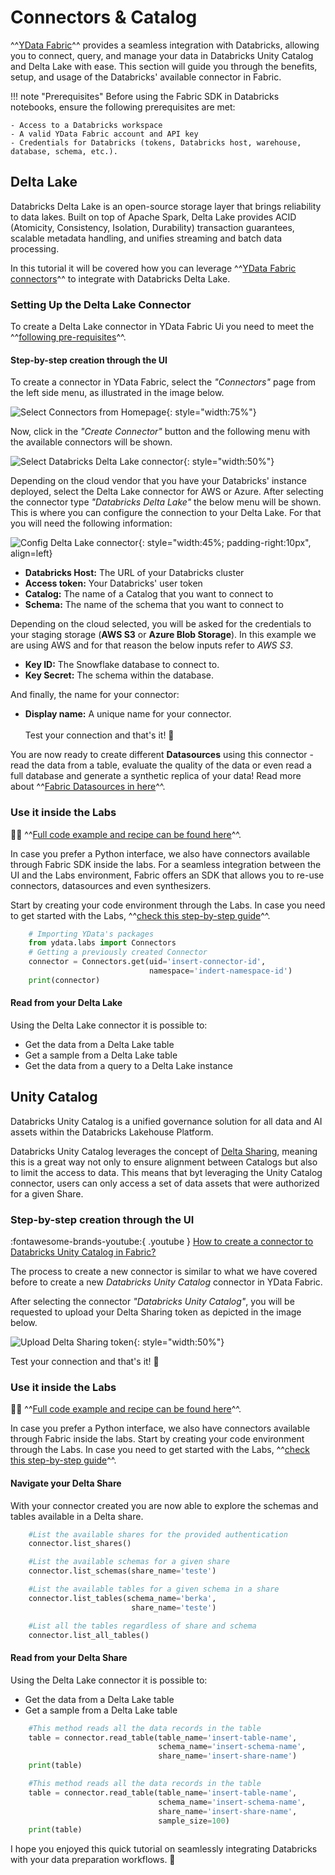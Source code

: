 # Connectors & Catalog

^^[YData Fabric](https://ydata.ai/products/fabric)^^ provides a seamless integration with Databricks, allowing you to connect,
query, and manage your data in Databricks Unity Catalog and Delta Lake with ease. This section will guide you through the benefits,
setup, and usage of the Databricks' available connector in Fabric.

!!! note "Prerequisites"
    Before using the Fabric SDK in Databricks notebooks, ensure the following prerequisites are met:

    - Access to a Databricks workspace
    - A valid YData Fabric account and API key
    - Credentials for Databricks (tokens, Databricks host, warehouse, database, schema, etc.).

## Delta Lake

Databricks Delta Lake is an open-source storage layer that brings reliability to data lakes. Built on top of Apache Spark,
Delta Lake provides ACID (Atomicity, Consistency, Isolation, Durability) transaction guarantees,
scalable metadata handling, and unifies streaming and batch data processing.

In this tutorial it will be covered how you can leverage ^^[YData Fabric connectors](../../data_catalog/connectors/supported_connections.md)^^
to integrate with Databricks Delta Lake.

### Setting Up the Delta Lake Connector

To create a Delta Lake connector in YData Fabric Ui you need to meet the ^^[following pre-requisites](overview.md)^^.

#### Step-by-step creation through the UI
To create a connector in YData Fabric, select the *"Connectors"* page from the left side menu, as illustrated in the image below.

![Select Connectors from Homepage](../../assets/data_catalog/connectors/go_to_connector.png){: style="width:75%"}

Now, click in the *"Create Connector"* button and the following menu with the available connectors will be shown.

![Select Databricks Delta Lake connector](../../assets/integrations/select_delta_lake_connector.webp){: style="width:50%"}

Depending on the cloud vendor that you have your Databricks' instance deployed, select the Delta Lake connector for AWS or Azure.
After selecting the connector type *"Databricks Delta Lake"* the below menu will be shown.
This is where you can configure the connection to your Delta Lake. For that you will need the following information:

![Config Delta Lake connector](../../assets/integrations/Delta_lake_aws_inputs.webp){: style="width:45%; padding-right:10px", align=left}

- **Databricks Host:** The URL of your Databricks cluster
- **Access token:** Your Databricks' user token
- **Catalog:** The name of a Catalog that you want to connect to
- **Schema:** The name of the schema that you want to connect to

Depending on the cloud selected, you will be asked for the credentials to your staging storage (**AWS S3** or **Azure Blob Storage**).
In this example we are using AWS and for that reason the below inputs refer to *AWS S3*.

- **Key ID:** The Snowflake database to connect to.
- **Key Secret:** The schema within the database.

And finally, the name for your connector:
- **Display name:** A unique name for your connector.
</br></br>
Test your connection and that's it! 🚀

You are now ready to create different **Datasources** using this connector - read the data from a table,
evaluate the quality of the data or even read a full database and generate a synthetic replica of your data!
Read more about ^^[Fabric Datasources in here](../datasources/index.md)^^.

### Use it inside the Labs

👨‍💻 ^^[Full code example and recipe can be found here](https://github.com/ydataai/academy/blob/master/1%20-%20Data%20Catalog/1.%20Connectors/Databricks%20_%20Delta%20Lake.ipynb)^^.

In case you prefer a Python interface, we also have connectors available through Fabric SDK inside the labs.
For a seamless integration between the UI and the Labs environment, Fabric offers an SDK that allows you to re-use connectors,
datasources and even synthesizers.

Start by creating your code environment through the Labs.
In case you need to get started with the Labs, ^^[check this step-by-step guide](../../get-started/create_lab.md)^^.

```python
    # Importing YData's packages
    from ydata.labs import Connectors
    # Getting a previously created Connector
    connector = Connectors.get(uid='insert-connector-id',
                               namespace='indert-namespace-id')
    print(connector)
```

#### Read from your Delta Lake
Using the Delta Lake connector it is possible to:

- Get the data from a Delta Lake table
- Get a sample from a Delta Lake table
- Get the data from a query to a Delta Lake instance

## Unity Catalog
Databricks Unity Catalog is a unified governance solution for all data and AI assets within the Databricks Lakehouse Platform.

Databricks Unity Catalog leverages the concept of [Delta Sharing](https://www.databricks.com/product/delta-sharing),
meaning this is a great way not only to ensure alignment between Catalogs but also to limit the access to data.
This means that byt leveraging the Unity Catalog connector, users can only access a set of data assets that were authorized
for a given Share.

### Step-by-step creation through the UI

:fontawesome-brands-youtube:{ .youtube } <a href="https://www.youtube.com/watch?v=_12AfMB8hiQ&t=2s"><u>How to create a connector to Databricks Unity Catalog in Fabric?</u></a>

The process to create a new connector is similar to what we have covered before to create a new *Databricks Unity Catalog*
connector in YData Fabric.

After selecting the connector *"Databricks Unity Catalog"*, you will be requested to upload your Delta Sharing token as
depicted in the image below.

![Upload Delta Sharing token](../../assets/integrations/databricks_unity_catalog.webp){: style="width:50%"}

Test your connection and that's it! 🚀

### Use it inside the Labs

👨‍💻 ^^[Full code example and recipe can be found here](https://github.com/ydataai/academy/blob/master/1%20-%20Data%20Catalog/1.%20Connectors/Databricks%20_%20Unity%20Catalog.ipynb)^^.

In case you prefer a Python interface, we also have connectors available through Fabric inside the labs.
Start by creating your code environment through the Labs. In case you need to get started with the Labs, ^^[check this step-by-step guide](../../get-started/create_lab.md)^^.

#### Navigate your Delta Share
With your connector created you are now able to explore the schemas and tables available in a Delta share.

```python title="List available shares"
    #List the available shares for the provided authentication
    connector.list_shares()
```

```python title="List available schemas"
    #List the available schemas for a given share
    connector.list_schemas(share_name='teste')
```

```python title="List available tables"
    #List the available tables for a given schema in a share
    connector.list_tables(schema_name='berka',
                           share_name='teste')

    #List all the tables regardless of share and schema
    connector.list_all_tables()
```

#### Read from your Delta Share
Using the Delta Lake connector it is possible to:

- Get the data from a Delta Lake table
- Get a sample from a Delta Lake table

```python title="Read the data from a table"
    #This method reads all the data records in the table
    table = connector.read_table(table_name='insert-table-name',
                                 schema_name='insert-schema-name',
                                 share_name='insert-share-name')
    print(table)
```

```python title="Read a data sample from a table"
    #This method reads all the data records in the table
    table = connector.read_table(table_name='insert-table-name',
                                 schema_name='insert-schema-name',
                                 share_name='insert-share-name',
                                 sample_size=100)
    print(table)
```

I hope you enjoyed this quick tutorial on seamlessly integrating Databricks with your data preparation workflows. 🚀
